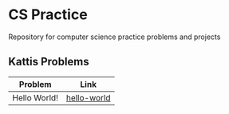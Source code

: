 # CS Practice

Repository for computer science practice problems and projects

## Kattis Problems

| Problem | Link |
| :----------: | :----------: |
| Hello World! | [hello-world](https://github.com/dtafoya/cs-practice/blob/main/kattis/hello-world/hello-world.cpp) |